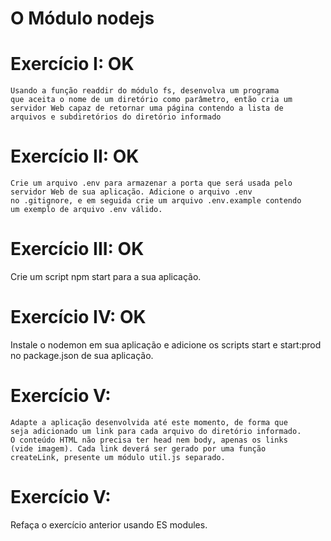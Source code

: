 # O Módulo nodejs

# Exercício I: OK
    Usando a função readdir do módulo fs, desenvolva um programa
    que aceita o nome de um diretório como parâmetro, então cria um
    servidor Web capaz de retornar uma página contendo a lista de
    arquivos e subdiretórios do diretório informado
# Exercício II: OK
    Crie um arquivo .env para armazenar a porta que será usada pelo
    servidor Web de sua aplicação. Adicione o arquivo .env
    no .gitignore, e em seguida crie um arquivo .env.example contendo
    um exemplo de arquivo .env válido.

# Exercício III: OK
  Crie um script npm start para a sua aplicação.

# Exercício IV: OK
 Instale o nodemon em sua aplicação e adicione os scripts start e
 start:prod no package.json de sua aplicação.

# Exercício V:
    Adapte a aplicação desenvolvida até este momento, de forma que
    seja adicionado um link para cada arquivo do diretório informado.
    O conteúdo HTML não precisa ter head nem body, apenas os links
    (vide imagem). Cada link deverá ser gerado por uma função
    createLink, presente um módulo util.js separado.
    
# Exercício V: 
Refaça o exercício anterior usando ES modules.   

 